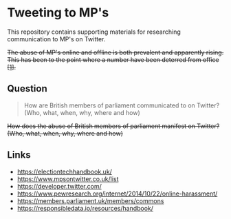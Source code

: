 # Tweeting to MP's
This repository contains supporting materials for researching communication to MP's on Twitter.

~~The abuse of MP's online and offline is both prevalent and apparently rising. This has been to the point where a number have been deterred from office [[1](https://www.theguardian.com/politics/2019/oct/31/alarm-over-number-female-mps-stepping-down-after-abuse)].~~

## Question
> How are British members of parliament communicated to on Twitter? (Who, what, when, why, where and how)

~~How does the abuse of British members of parliament manifest on Twitter? (Who, what, when, why, where and how)~~

## Links
* https://electiontechhandbook.uk/
* https://www.mpsontwitter.co.uk/list
* https://developer.twitter.com/
* https://www.pewresearch.org/internet/2014/10/22/online-harassment/
* https://members.parliament.uk/members/commons
* https://responsibledata.io/resources/handbook/